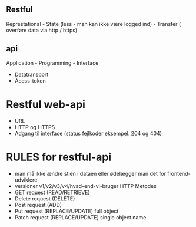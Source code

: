 ## Restful
Represtational - State (less - man kan ikke være logged ind) - Transfer ( overføre data via http / https)

## api
Application - Programming - Interface
- Datatransport
- Acess-token

# Restful web-api
- URL
- HTTP og HTTPS
- Adgang til interface
(status fejlkoder eksempel. 204 og 404)

# RULES for restful-api
- man må ikke ændre stien i dataen eller ødelægger man det for frontend-udviklere
- versioner v1/v2/v3/v4/hvad-end-vi-bruger
HTTP Metodes
- GET request (READ/RETRIEVE)
- Delete request (DELETE)
- Post request (ADD)
- Put request (REPLACE/UPDATE) full object
- Patch request (REPLACE/UPDATE) single object.name